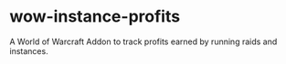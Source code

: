 wow-instance-profits
====================

A World of Warcraft Addon to track profits earned by running raids and instances.
